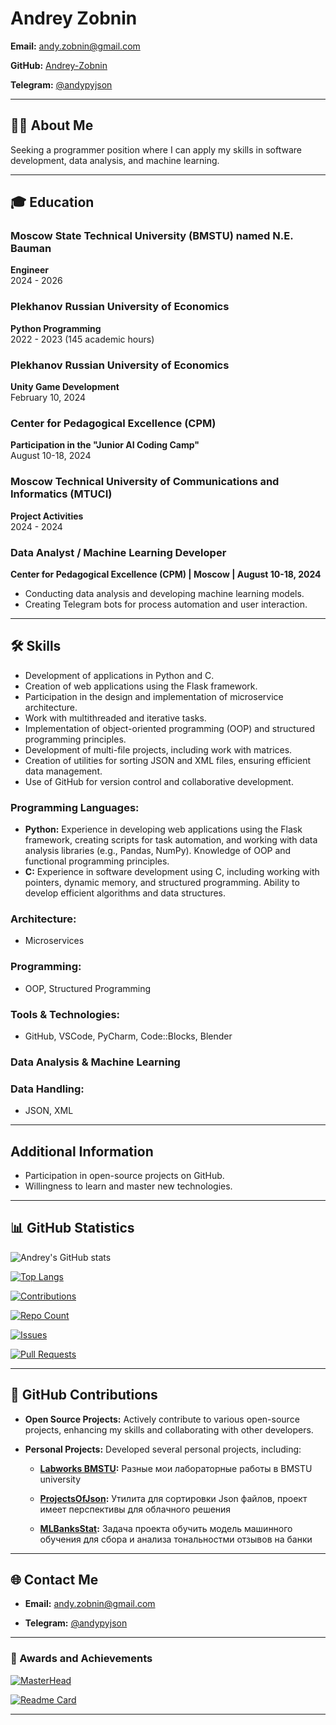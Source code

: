 # Andrey Zobnin

**Email:** [andy.zobnin@gmail.com](mailto:andy.zobnin@gmail.com)  

**GitHub:** [Andrey-Zobnin](https://github.com/Andrey-Zobnin)  

**Telegram:** [@andypyjson](https://t.me/andypyjson)  

---


## 👨‍💻 About Me 
Seeking a programmer position where I can apply my skills in software development, data analysis, and machine learning.

---

## 🎓 Education

### Moscow State Technical University (BMSTU) named N.E. Bauman  
**Engineer**  
2024 - 2026  

### Plekhanov Russian University of Economics  
**Python Programming**  
2022 - 2023 (145 academic hours)  

### Plekhanov Russian University of Economics  
**Unity Game Development**  
February 10, 2024  

### Center for Pedagogical Excellence (CPM)  
**Participation in the "Junior AI Coding Camp"**  
August 10-18, 2024  

### Moscow Technical University of Communications and Informatics (MTUCI)  
**Project Activities**  
2024 - 2024  



### Data Analyst / Machine Learning Developer  
**Center for Pedagogical Excellence (CPM) | Moscow | August 10-18, 2024**  

- Conducting data analysis and developing machine learning models.  
- Creating Telegram bots for process automation and user interaction.  

---

## 🛠️ Skills  
- Development of applications in Python and C.  
- Creation of web applications using the Flask framework.  
- Participation in the design and implementation of microservice architecture.  
- Work with multithreaded and iterative tasks.  
- Implementation of object-oriented programming (OOP) and structured programming principles.  
- Development of multi-file projects, including work with matrices.  
- Creation of utilities for sorting JSON and XML files, ensuring efficient data management.  
- Use of GitHub for version control and collaborative development.

### Programming Languages: 
- **Python:** Experience in developing web applications using the Flask framework, creating scripts for task automation, and working with data analysis libraries (e.g., Pandas, NumPy). Knowledge of OOP and functional programming principles.  
- **C:** Experience in software development using C, including working with pointers, dynamic memory, and structured programming. Ability to develop efficient algorithms and data structures.  

### Architecture:  
- Microservices  

### Programming:  
- OOP, Structured Programming  

### Tools & Technologies:  
- GitHub, VSCode, PyCharm, Code::Blocks, Blender  

### Data Analysis & Machine Learning  

### Data Handling:  
- JSON, XML  

---

## Additional Information  

- Participation in open-source projects on GitHub.  
- Willingness to learn and master new technologies.

---

## 📊 GitHub Statistics  

![Andrey's GitHub stats](https://github-readme-stats.vercel.app/api?username=Andrey-Zobnin&theme=cobalt&show_icons=true)  

[![Top Langs](https://github-readme-stats.vercel.app/api/top-langs/?username=Andrey-Zobnin&layout=compact)](https://github.com/Andrey-Zobnin)

[![Contributions](https://github-readme-streak-stats.herokuapp.com/?user=Andrey-Zobnin&theme=cobalt)](https://git.io/streak-stats)  

[![Repo Count](https://badges.pufler.dev/repos/Andrey-Zobnin)](https://github.com/Andrey-Zobnin?tab=repositories)  

[![Issues](https://img.shields.io/github/issues/Andrey-Zobnin?style=flat-square)](https://github.com/Andrey-Zobnin?tab=issues)  

[![Pull Requests](https://img.shields.io/github/issues-pr/Andrey-Zobnin?style=flat-square)](https://github.com/Andrey-Zobnin?tab=pulls)  


---


## 🌟 GitHub Contributions  

- **Open Source Projects:** Actively contribute to various open-source projects, enhancing my skills and collaborating with other developers.  

- **Personal Projects:** Developed several personal projects, including:

  - **[Labworks BMSTU](https://github.com/Andrey-Zobnin/fmsh_lab):** Разные мои лабораторные работы в BMSTU university
  - **[ProjectsOfJson](https://github.com/Andrey-Zobnin/ProjectOfJson):** Утилита для сортировки Json файлов, проект имеет перспективы для облачного решения

  - **[MLBanksStat](https://github.com/Andrey-Zobnin/MLbanks):** Задача проекта обучить модель машинного обучения для сбора и анализа тональностми отзывов на банки


---


## 🌐 Contact Me  

- **Email:** [andy.zobnin@gmail.com](mailto:andy.zobnin@gmail.com)  

- **Telegram:** [@andypyjson](https://t.me/andypyjson)  


---

### 🎉 Awards and Achievements  

[![MasterHead](your-image-link)](your-github-link)  

[![Readme Card](https://github-readme-stats.vercel.app/api/pin/?username=Andrey-Zobnin&repo=your-repo-name)](https://github.com/Andrey-Zobnin/your-repo-name)


---
